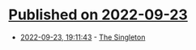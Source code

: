 # [Published on 2022-09-23](index.md)

* [2022-09-23, 19:11:43](https://lobste.rs/s/srxc6i/singleton) - [The Singleton](http://www.modernescpp.com/index.php/creational-patterns-singleton)

